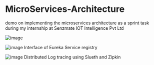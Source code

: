 # MicroServices-Architecture
demo on implementing the microservices architecture as a sprint task during my internship at Senzmate IOT Intelligence  Pvt Ltd

![image](https://user-images.githubusercontent.com/77486691/195816100-c61059fb-f430-4f5c-bd67-fbcf4ec6c2cf.png)



![image](https://user-images.githubusercontent.com/77486691/195816463-92f0a395-4d0d-46e9-83c9-57f35738b58a.png)
 Interface of Eureka Service registry
 
 
 ![image](https://user-images.githubusercontent.com/77486691/195816764-afc8fb34-fca1-4c37-af01-eaed387218c2.png)
Distributed Log tracing using Slueth and Zipkin

